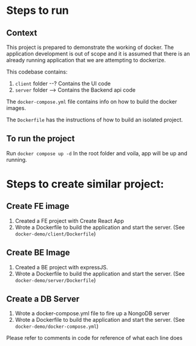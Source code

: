 # Steps to run

## Context

This project is prepared to demonstrate the working of docker. The application development is out of scope and it is assumed that there is an already running application that we are attempting to dockerize.

This codebase contains:
1. `client` folder --? Contains the UI code
2. `server` folder --> Contains the Backend api code

The `docker-compose.yml` file contains info on how to build the docker images.

The `Dockerfile` has the instructions of how to build an isolated project.

## To run the project
Run
```docker compose up -d```
In the root folder and voila, app will be up and running.

# Steps to create similar project:

## Create FE image
1. Created a FE project with Create React App
2. Wrote a Dockerfile to build the application and start the server. (See `docker-demo/client/Dockerfile`)

## Create BE Image
1. Created a BE project with expressJS.
2. Wrote a Dockerfile to build the application and start the server. (See `docker-demo/server/Dockerfile`)

## Create a DB Server
1. Wrote a docker-compose.yml file to fire up a NongoDB server
2. Wrote a Dockerfile to build the application and start the server. (See `docker-demo/docker-compose.yml`)

Please refer to comments in code for reference of what each line does
